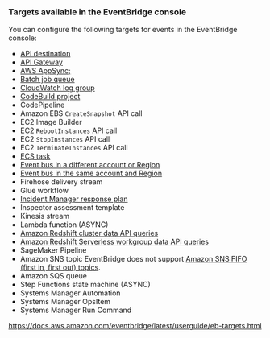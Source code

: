 
### Targets available in the EventBridge console

You can configure the following targets for events in the EventBridge console:

- [API destination](https://docs.aws.amazon.com/eventbridge/latest/userguide/eb-api-destinations.html)
- [API Gateway](https://docs.aws.amazon.com/eventbridge/latest/userguide/eb-api-gateway-target.html)
- [AWS AppSync;](https://docs.aws.amazon.com/eventbridge/latest/userguide/target-appsync.html)
- [Batch job queue](https://docs.aws.amazon.com/eventbridge/latest/userguide/eb-targets.html#targets-specifics-batch)
- [CloudWatch log group](https://docs.aws.amazon.com/eventbridge/latest/userguide/eb-targets.html#targets-specifics-cwl)
- [CodeBuild project](https://docs.aws.amazon.com/eventbridge/latest/userguide/eb-targets.html#targets-specifics-codebuild)
- CodePipeline
- Amazon EBS `CreateSnapshot` API call
- EC2 Image Builder
- EC2 `RebootInstances` API call
- EC2 `StopInstances` API call
- EC2 `TerminateInstances` API call
- [ECS task](https://docs.aws.amazon.com/eventbridge/latest/userguide/eb-targets.html#targets-specifics-ecs-task)
- [Event bus in a different account or Region](https://docs.aws.amazon.com/eventbridge/latest/userguide/eb-cross-account.html)
- [Event bus in the same account and Region](https://docs.aws.amazon.com/eventbridge/latest/userguide/eb-bus-to-bus.html)
- Firehose delivery stream
- Glue workflow
- [Incident Manager response plan](https://docs.aws.amazon.com//incident-manager/latest/userguide/incident-creation.html#incident-tracking-auto-eventbridge)
- Inspector assessment template
- Kinesis stream
- Lambda function (ASYNC)
- [Amazon Redshift cluster data API queries](https://docs.aws.amazon.com/redshift/latest/mgmt/data-api-calling-event-bridge.html)
- [Amazon Redshift Serverless workgroup data API queries](https://docs.aws.amazon.com/redshift/latest/mgmt/data-api-calling-event-bridge.html)
- SageMaker Pipeline
- Amazon SNS topic
    EventBridge does not support [Amazon SNS FIFO (first in, first out) topics](https://docs.aws.amazon.com/sns/latest/dg/sns-fifo-topics.html).
- Amazon SQS queue
- Step Functions state machine (ASYNC)
- Systems Manager Automation
- Systems Manager OpsItem
- Systems Manager Run Command

https://docs.aws.amazon.com/eventbridge/latest/userguide/eb-targets.html